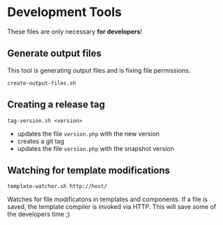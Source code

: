 # Development Tools

These files are only necessary **for developers**!
 
## Generate output files

This tool is generating output files and is fixing file permissions.

`create-output-files.sh`

## Creating a release tag

`tag-version.sh <version>`

- updates the file `version.php` with the new version
- creates a git tag
- updates the file `version.php` with the snapshot version


## Watching for template modifications

`template-watcher.sh http://host/`

Watches for file modificatons in templates and components. If a file is saved, the template compiler is invoked via HTTP. This will save some of the developers time ;)